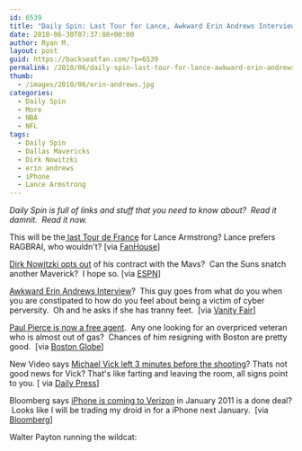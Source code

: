```yaml
---
id: 6539
title: "Daily Spin: Last Tour for Lance, Awkward Erin Andrews Interview, Verizon to get iPhone in 2011"
date: 2010-06-30T07:37:08+00:00
author: Ryan M.
layout: post
guid: https://backseatfan.com/?p=6539
permalink: /2010/06/daily-spin-last-tour-for-lance-awkward-erin-andrews-interview-verizon-to-get-iphone-in-2011/
thumb:
  - /images/2010/06/erin-andrews.jpg
categories:
  - Daily Spin
  - More
  - NBA
  - NFL
tags:
  - Daily Spin
  - Dallas Mavericks
  - Dirk Nowitzki
  - erin andrews
  - iPhone
  - Lance Armstrong
---
```


<div class="entry">
  <p>
    <em>Daily Spin is full of links and stuff that you need to know about?  Read it damnit.  Read it now.</em>
  </p>

  <p>
    This will be the<a href="http://www.fanhouse.com/2010/06/28/lance-armstrong-tweets-this-will-be-final-tour-de-france/"> last Tour de France</a> for Lance Armstrong? Lance prefers RAGBRAI, who wouldn't? [via <a href="http://www.fanhouse.com/2010/06/28/lance-armstrong-tweets-this-will-be-final-tour-de-france/">FanHouse</a>]
  </p>

  <p>
    <a href="http://sports.espn.go.com/dallas/nba/news/story?id=5339661">Dirk Nowitzki opts out</a> of his contract with the Mavs?  Can the Suns snatch another Maverick?  I hope so. [via <a href="http://sports.espn.go.com/dallas/nba/news/story?id=5339661">ESPN</a>]
  </p>

  <p>
    <a href="http://www.vanityfair.com/style/features/2010/08/george-wayne-interviews-erin-andrews-201008">Awkward Erin Andrews Interview</a>?  This guy goes from what do you when you are constipated to how do you feel about being a victim of cyber perversity.  Oh and he asks if she has tranny feet.  [via <a href="http://www.vanityfair.com/style/features/2010/08/george-wayne-interviews-erin-andrews-201008">Vanity Fair</a>]
  </p>

  <p>
    <a href="http://www.boston.com/sports/basketball/celtics/articles/2010/06/30/pierce_opts_out_of_final_year/">Paul Pierce is now a free agent</a>.  Any one looking for an overpriced veteran who is almost out of gas?  Chances of him resigning with Boston are pretty good.  [via <a href="http://www.boston.com/sports/basketball/celtics/articles/2010/06/30/pierce_opts_out_of_final_year/">Boston Globe</a>]
  </p>

  <p>
    New Video says <a href="http://www.dailypress.com/news/crime/dp-nws-vick-shooting-video-20100629,0,1348739.story">Michael Vick left 3 minutes before the shooting</a>? Thats not good news for Vick? That's like farting and leaving the room, all signs point to you. [ via <a href="http://www.dailypress.com/news/crime/dp-nws-vick-shooting-video-20100629,0,1348739.story">Daily Press</a>]
  </p>

  <p>
    Bloomberg says <a href="http://www.bloomberg.com/news/2010-06-29/verizon-wireless-said-to-start-offering-iphone-ending-at-t-s-exclusivity.html">iPhone is coming to Verizon</a> in January 2011 is a done deal?  Looks like I will be trading my droid in for a iPhone next January.  [via <a href="http://www.bloomberg.com/news/2010-06-29/verizon-wireless-said-to-start-offering-iphone-ending-at-t-s-exclusivity.html">Bloomberg</a>]
  </p>

  <p>
    Walter Payton running the wildcat:<br />
  </p>
</div>
